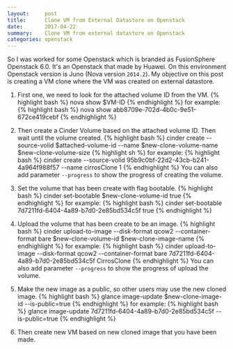 ```yaml
---
layout:     post
title:      Clone VM from External Datastore on Openstack
date:       2017-04-22
summary:   	Clone VM from external datastore on Openstack 
categories: openstack
---
```


So I was worked for some Openstack which is branded as FusionSphere Openstack 6.0. It's an Openstack that made by Huawei. On this environment Openstack version is Juno (Nova version `2014.2`). My objective on this post is creating a VM clone where the VM was created on external datastore. 

1. First one, we need to look for the attached volume ID from the VM.
{% highlight bash %}
nova show $VM-ID
{% endhighlight %}
for example:
{% highlight bash %}
nova show abb8709e-702d-4b0c-9e51-672ce419cebf
{% endhighlight %}

2. Then create a Cinder Volume based on the attached volume ID. Then wait until the volume created.
{% highlight bash %}
cinder create --source-volid $attached-volume-id --name $new-clone-volume-name $new-clone-volume-size
{% highlight sh %}
for example:
{% highlight bash %}
cinder create --source-volid 95b9c0bf-22d2-43cb-b241-4a964f988f57 --name cirrosClone 1
{% endhighlight %}
You can also add parameter `--progress` to show the progress of creating the volume. 

3. Set the volume that has been create with flag bootable.
{% highlight bash %}
cinder set-bootable $new-clone-volume-id true
{% endhighlight %}
for example:
{% highlight bash %}
cinder set-bootable 7d7211fd-6404-4a89-b7d0-2e85bd534c5f true
{% endhighlight %}

4. Upload the volume that has been create to be an image.
{% highlight bash %}
cinder upload-to-image --disk-format qcow2 --container-format bare $new-clone-volume-id $new-clone-image-name
{% endhighlight %}
for example:
{% highlight bash %}
cinder upload-to-image --disk-format qcow2 --container-format bare 7d7211fd-6404-4a89-b7d0-2e85bd534c5f CirrosClone
{% endhighlight %}
You can also add parameter `--progress` to show the progress of upload the volume. 

5. Make the new image as a public, so other users may use the new cloned image.
{% highlight bash %}
glance image-update $new-clone-image-id --is-public=true
{% endhighlight %}
for example:
{% highlight bash %}
glance image-update 7d7211fd-6404-4a89-b7d0-2e85bd534c5f --is-public=true
{% endhighlight %}

6. Then create new VM based on new cloned image that you have been made.
